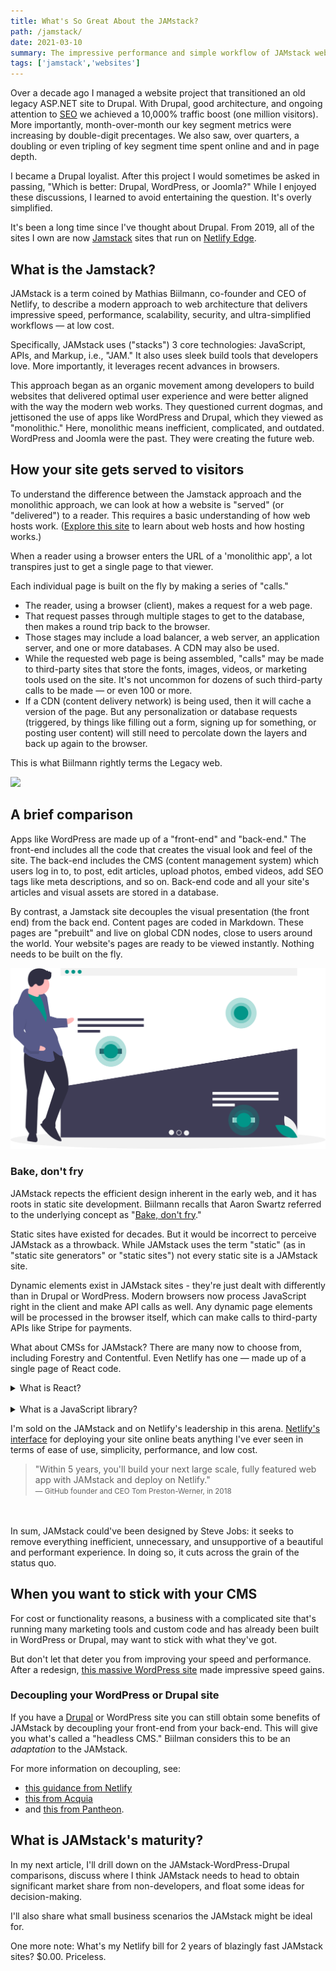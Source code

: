 ```yaml
---
title: What's So Great About the JAMstack?
path: /jamstack/
date: 2021-03-10
summary: The impressive performance and simple workflow of JAMstack websites is leaving monolithic apps and practices behind.
tags: ['jamstack','websites']
---
```


Over a decade ago I managed a website project that transitioned an old legacy ASP.NET site to Drupal. With Drupal, good architecture, and ongoing attention to <a href="/seo-set-forget">SEO</a> we achieved a 10,000% traffic boost (one million visitors). More importantly, month-over-month our key segment metrics were increasing by double-digit precentages. We also saw, over quarters, a doubling or even tripling of key segment time spent online and and in page depth. 

I became a Drupal loyalist. After this project I would sometimes be asked in passing, "Which is better: Drupal, WordPress, or Joomla?" While I enjoyed these discussions, I learned to avoid entertaining the question. It's overly simplified. 

It's been a long time since I've thought about Drupal. From 2019, all of the sites I own are now <a href="https://jamstack.org/" target="blank">Jamstack</a> sites that run on <a href="https://www.netlify.com/" target="blank">Netlify Edge</a>. 

## What is the Jamstack? 

JAMstack is a term coined by Mathias Biilmann, co-founder and CEO of Netlify, to describe a modern approach to web architecture that delivers impressive speed, performance, scalability, security, and ultra-simplified workflows — at low cost.

Specifically, JAMstack uses ("stacks") 3 core technologies: JavaScript, APIs, and Markup, i.e., "JAM." It also uses sleek build tools that developers love. More importantly, it leverages recent advances in browsers.

This approach began as an organic movement among developers to build websites that delivered optimal user experience and were better aligned with the way the modern web works. They questioned current dogmas, and jettisoned the use of apps like WordPress and Drupal, which they viewed as "monolithic." Here, monolithic means inefficient, complicated, and outdated. WordPress and Joomla were the past. They were creating the future web.

## How your site gets served to visitors

To understand the difference between the Jamstack approach and the monolithic approach, we can look at how a website is "served" (or "delivered") to a reader. This requires a basic understanding of how web hosts work. (<a href="https://www.whoishostingthis.com/hosting-reviews/" target="blank">Explore this site</a> to learn  about web hosts and how hosting works.)

When a reader using a browser enters the URL of a 'monolithic app', a lot transpires just to get a single page to that viewer.

Each individual page is built on the fly by making a series of "calls." 

* The reader, using a browser (client), makes a request for a web page. 
* That request passes through multiple stages to get to the database, then makes a round trip back to the browser. 
* Those stages may include a load balancer, a web server, an application server, and one or more databases. A CDN may also be used.
* While the requested web page is being assembled, "calls" may be made to third-party sites that store the fonts, images, videos, or marketing tools used on the site. It's not uncommon for dozens of such third-party calls to be made — or even 100 or more.
* If a CDN (content delivery network) is being used, then it will cache a version of the page. But any personalization or database requests (triggered, by things like filling out a form, signing up for something, or posting user content) will still need to percolate down the layers and back up again to the browser.

This is what Biilmann rightly terms the Legacy web. 

<img src="https://res.cloudinary.com/icecloud7/image/upload/f_auto/v1614574590/SignalFox/evolution-of-web_ynrwep.png">

## A brief comparison

Apps like WordPress are made up of a "front-end" and "back-end." The front-end includes all the code that creates the visual look and feel of the site. The back-end includes the CMS (content management system) which users log in to, to post, edit articles, upload photos, embed videos, add SEO tags like meta descriptions, and so on. Back-end code and all your site's articles and visual assets are stored in a database.

By contrast, a Jamstack site decouples the visual presentation (the front end) from the back end. Content pages are coded in Markdown. These pages are "prebuilt" and live on global CDN nodes, close to users around the world. Your website's pages are ready to be viewed instantly. Nothing needs to be built on the fly. 

![website design](../static/web-design.svg)

### Bake, don't fry 

JAMstack repects the efficient design inherent in the early web, and it has roots in static site development. Biilmann recalls that Aaron Swartz referred to the underlying concept as "<a href="http://www.aaronsw.com/weblog/000404" target="blank">Bake, don't fry</a>." 

Static sites have existed for decades. But it would be incorrect to perceive JAMstack as a throwback. While JAMstack uses the term "static" (as in "static site generators" or "static sites") not every static site is a JAMstack site.

Dynamic elements exist in JAMstack sites - they're just dealt with differently than in Drupal or WordPress. Modern browsers now process JavaScript right in the client and make API calls as well. Any dynamic page elements will be processed in the browser itself, which can make calls to third-party APIs like Stripe for payments. 

What about CMSs for JAMstack? There are many now to choose from, including Forestry and Contentful. Even Netlify has one — made up of a single page of React code.

<details>
  <summary>What is React?</summary><br/>
   <ul class="highlight2">
     <li>React is an <a href="https://reactjs.org/docs/how-to-contribute.html" target="blank">open source JavaScript library, created by Facebook engineers</a>. It's used to create fast, interactive user-interfaces.</li>
 </ul>

</details>
<br/>
<details>
  <summary>What is a JavaScript library?</summary><br/>
   <ul class="highlight2">
     <li>A JavaScript library is a collection of pre-built JavaScript functions. Using pre-built functions speeds the development process: the programmer doesn't need to build everything from scratch .</li>
 </ul>

</details>

I'm sold on the JAMstack and on Netlify's leadership in this arena. <a href="https://www.netlify.com/products/edge/">Netlify's interface</a> for deploying your site online beats anything I've ever seen in terms of ease of use, simplicity, performance, and low cost.
<br/>
> "Within 5 years, you'll build your next large scale, fully featured web app with JAMstack and deploy on Netlify." <br/>
<small>—  GitHub founder and CEO Tom Preston-Werner, in 2018</small>

<br/>
<br/>
In sum, JAMstack could've been designed by Steve Jobs: it seeks to remove everything inefficient, unnecessary, and unsupportive of a beautiful and performant experience. In doing so, it cuts across the grain of the status quo.


## When you want to stick with your CMS

For cost or functionality reasons, a business with a complicated site that's running many marketing tools and custom code and has already been built in WordPress or Drupal, may want to stick with what they've got. 

But don't let that deter you from improving your speed and performance. After a redesign, <a href="https://developers.google.com/speed/pagespeed/insights/?url=https%3A%2F%2Fdigital.com%2F&tab=mobile" target="blank">this massive WordPress site</a> made impressive speed gains.

### Decoupling your WordPress or Drupal site

If you have a <a href="https://www.drupal.org/" target="blank">Drupal</a> or WordPress site you can still obtain some benefits of JAMstack by decoupling your front-end from your back-end. This will give you what's called a "headless CMS." Biilman considers this to be an <em>adaptation</em> to the JAMstack.

For more information on decoupling, see:
* <a href="https://www.netlify.com/with/drupal/?" target="blank">this guidance from Netlify</a>
* <a href="https://www.acquia.com/resources/decoupled-drupal" target="blank">this from Acquia</a>
* and <a href="https://pantheon.io/features/decoupled-cms" target="blank">this from Pantheon</a>.

## What is JAMstack's maturity?

In my next article, I'll drill down on the JAMstack-WordPress-Drupal comparisons, discuss where I think JAMstack needs to head to obtain significant market share from non-developers, and float some ideas for decision-making. 

I'll also share what small business scenarios the JAMstack might be ideal for. 

One more note: What's my Netlify bill for 2 years of blazingly fast JAMstack sites? $0.00. Priceless. 


